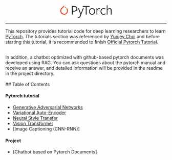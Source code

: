 <p align="center"><img width="40%" src="logo/pytorch_logo_2018.svg" /></p>

--------------------------------------------------------------------------------

This repository provides tutorial code for deep learning researchers to learn [PyTorch](https://github.com/pytorch/pytorch). The tutorials section was referenced by [Yunjey Choi](https://github.com/yunjey/pytorch-tutorial) and before starting this tutorial, it is recommended to finish [Official Pytorch Tutorial](http://pytorch.org/tutorials/beginner/deep_learning_60min_blitz.html).
<br/>

<br/>
In addition, a chatbot optimized with github-based pytorch documents was developed using RAG. You can ask questions about the pytorch manual and receive an answer, and detailed information will be provided in the readme in the project directory.


<br/>

<br/>
## Table of Contents

#### Pytorch tutorial
* [Generative Adversarial Networks](https://github.com/junghwanie/advanced-pytorch-tutorial/blob/main/tutorials/advanced/generative_adversarial_network/main.py#L46-L61)
* [Variational Auto-Encoder](https://github.com/junghwanie/advanced-pytorch-tutorial/blob/main/tutorials/advanced/variational_autoencoder/main.py#L38-L64)
* [Neural Style Transfer](https://github.com/yunjey/pytorch-tutorial/tree/master/tutorials/03-advanced/neural_style_transfer)
* [Vision Transformer](https://github.com/junghwanie/advanced-pytorch-tutorial/tree/main/tutorials/examples/vision_transformer)
* [Image Captioning (CNN-RNN)]

#### Project
* [Chatbot based on Pytorch Documents]
